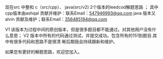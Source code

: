 现在src 中整和 c（src/cpp）、 java(src/v2) 2个版本的leedcod解题思路 ；
其中
cpp版本由ashqal 贡献并维护：联系Email：547946993@qq.com
java 版本又alvin 贡献及维护；联系Email：356485194@qq.com

V1 该版本为过程中间的原创版本，但是很多题目都不能通过。对其他用户没有什么意思；
V2 版本中所有的代码通过测试，并提交成功。包含所有的151到题目.其中有很多代码和思路不是很清
   晰后期我会持续跟新和维护。

如果您有更好的解题思路，欢迎您加入。
